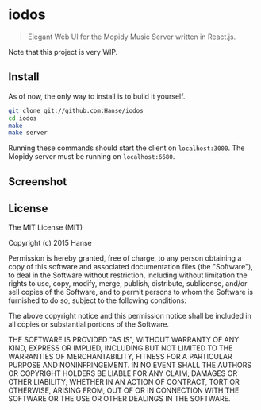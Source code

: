 # iodos

> Elegant Web UI for the Mopidy Music Server written in React.js.

Note that this project is very WIP.

## Install
As of now, the only way to install is to build it yourself.
```bash
git clone git://github.com:Hanse/iodos
cd iodos
make
make server
```
Running these commands should start the client on `localhost:3000`. The Mopidy server must be running on `localhost:6680`.

## Screenshot

## License
The MIT License (MIT)

Copyright (c) 2015 Hanse

Permission is hereby granted, free of charge, to any person obtaining a copy
of this software and associated documentation files (the "Software"), to deal
in the Software without restriction, including without limitation the rights
to use, copy, modify, merge, publish, distribute, sublicense, and/or sell
copies of the Software, and to permit persons to whom the Software is
furnished to do so, subject to the following conditions:

The above copyright notice and this permission notice shall be included in
all copies or substantial portions of the Software.

THE SOFTWARE IS PROVIDED "AS IS", WITHOUT WARRANTY OF ANY KIND, EXPRESS OR
IMPLIED, INCLUDING BUT NOT LIMITED TO THE WARRANTIES OF MERCHANTABILITY,
FITNESS FOR A PARTICULAR PURPOSE AND NONINFRINGEMENT. IN NO EVENT SHALL THE
AUTHORS OR COPYRIGHT HOLDERS BE LIABLE FOR ANY CLAIM, DAMAGES OR OTHER
LIABILITY, WHETHER IN AN ACTION OF CONTRACT, TORT OR OTHERWISE, ARISING FROM,
OUT OF OR IN CONNECTION WITH THE SOFTWARE OR THE USE OR OTHER DEALINGS IN
THE SOFTWARE.
